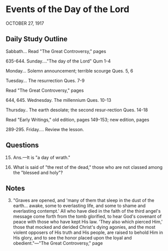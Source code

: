 # Events of the Day of the Lord
OCTOBER 27, 1917

## Daily Study Outline

Sabbath... Read "The Great Controversy," pages

635-644. Sunday...."The day of the Lord" Qum 1-4

Monday... Solemn announcement; terrible scourge Ques. 5, 6

Tuesday... The resurrection Ques. 7-9

Read "The Great Controversy," pages

644, 645. Wednesday. The millennium Ques. 10-13

Thursday.. The earth desolate; the second resur-rection Ques. 14-18

Read "Early Writings," old edition, pages 149-153; new edition, pages

289-295. Friday.... Review the lesson.

## Questions

15. Ans.—It is "a day of wrath."

10. What is said of "the rest of the dead," those who are not classed among the "blessed and holy"? 

## Notes

3. "Graves are opened, and 'many of them that sleep in the dust of the earth... awake, some to everlasting life, and some to shame and everlasting contempt.' All who have died in the faith of the third angel's message come forth from the tomb glorified, to hear God's covenant of peace with those who have kept His law. 'They also which pierced Him,' those that mocked and derided Christ's dying agonies, and the most violent opposers of His truth and His people, are raised to behold Him in His glory, and to see the honor placed upon the loyal and obedient."—"The Great Controversy," page
